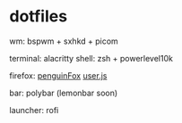 # dotfiles

wm: bspwm + sxhkd + picom

terminal: alacritty
shell: zsh + powerlevel10k

firefox:
        [penguinFox](https://github.com/p3nguin-kun/penguinFox)
        [user.js](https://github.com/arkenfox/user.js/)

bar: polybar (lemonbar soon)

launcher: rofi
